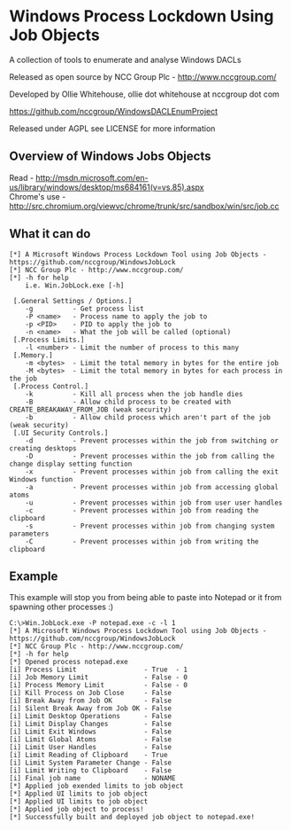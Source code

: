 Windows Process Lockdown Using Job Objects
======================

A collection of tools to enumerate and analyse Windows DACLs

Released as open source by NCC Group Plc - http://www.nccgroup.com/

Developed by Ollie Whitehouse, ollie dot whitehouse at nccgroup dot com

https://github.com/nccgroup/WindowsDACLEnumProject

Released under AGPL see LICENSE for more information

Overview of Windows Jobs Objects
-------------
Read - http://msdn.microsoft.com/en-us/library/windows/desktop/ms684161(v=vs.85).aspx<br>
Chrome's use - http://src.chromium.org/viewvc/chrome/trunk/src/sandbox/win/src/job.cc

What it can do
-------------
```
[*] A Microsoft Windows Process Lockdown Tool using Job Objects - https://github.com/nccgroup/WindowsJobLock
[*] NCC Group Plc - http://www.nccgroup.com/
[*] -h for help
    i.e. Win.JobLock.exe [-h]

 [.General Settings / Options.]
    -g          - Get process list
    -P <name>   - Process name to apply the job to
    -p <PID>    - PID to apply the job to
    -n <name>   - What the job will be called (optional)
 [.Process Limits.]
    -l <number> - Limit the number of process to this many
 [.Memory.]
    -m <bytes>  - Limit the total memory in bytes for the entire job
    -M <bytes>  - Limit the total memory in bytes for each process in the job
 [.Process Control.]
    -k          - Kill all process when the job handle dies
    -B          - Allow child process to be created with CREATE_BREAKAWAY_FROM_JOB (weak security)
    -b          - Allow child process which aren't part of the job (weak security)
 [.UI Security Controls.]
    -d          - Prevent processes within the job from switching or creating desktops
    -D          - Prevent processes within the job from calling the change display setting function
    -x          - Prevent processes within job from calling the exit Windows function
    -a          - Prevent processes within job from accessing global atoms
    -u          - Prevent processes within job from user user handles
    -c          - Prevent processes within job from reading the clipboard
    -s          - Prevent processes within job from changing system parameters
    -C          - Prevent processes within job from writing the clipboard
```

Example
-------------
This example will stop you from being able to paste into Notepad or it from spawning other processes :)
```
C:\>Win.JobLock.exe -P notepad.exe -c -l 1
[*] A Microsoft Windows Process Lockdown Tool using Job Objects - https://github.com/nccgroup/WindowsJobLock
[*] NCC Group Plc - http://www.nccgroup.com/
[*] -h for help
[*] Opened process notepad.exe
[i] Process Limit                 - True  - 1
[i] Job Memory Limit              - False - 0
[i] Process Memory Limit          - False - 0
[i] Kill Process on Job Close     - False
[i] Break Away from Job OK        - False
[i] Silent Break Away from Job OK - False
[i] Limit Desktop Operations      - False
[i] Limit Display Changes         - False
[i] Limit Exit Windows            - False
[i] Limit Global Atoms            - False
[i] Limit User Handles            - False
[i] Limit Reading of Clipboard    - True
[i] Limit System Parameter Change - False
[i] Limit Writing to Clipboard    - False
[i] Final job name                - NONAME
[*] Applied job exended limits to job object
[*] Applied UI limits to job object
[*] Applied UI limits to job object
[*] Applied job object to process!
[*] Successfully built and deployed job object to notepad.exe!
```

